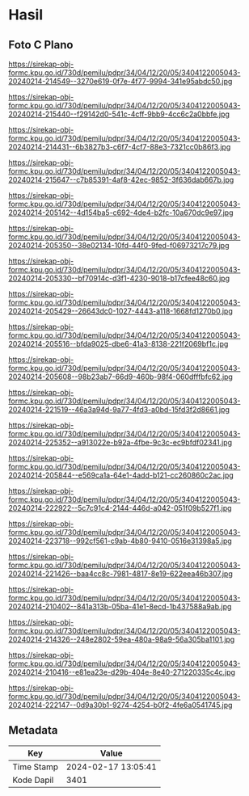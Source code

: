 # Hasil

## Foto C Plano

https://sirekap-obj-formc.kpu.go.id/730d/pemilu/pdpr/34/04/12/20/05/3404122005043-20240214-214549--3270e619-0f7e-4f77-9994-341e95abdc50.jpg

https://sirekap-obj-formc.kpu.go.id/730d/pemilu/pdpr/34/04/12/20/05/3404122005043-20240214-215440--f29142d0-541c-4cff-9bb9-4cc6c2a0bbfe.jpg

https://sirekap-obj-formc.kpu.go.id/730d/pemilu/pdpr/34/04/12/20/05/3404122005043-20240214-214431--6b3827b3-c6f7-4cf7-88e3-7321cc0b86f3.jpg

https://sirekap-obj-formc.kpu.go.id/730d/pemilu/pdpr/34/04/12/20/05/3404122005043-20240214-215647--c7b85391-4af8-42ec-9852-3f636dab667b.jpg

https://sirekap-obj-formc.kpu.go.id/730d/pemilu/pdpr/34/04/12/20/05/3404122005043-20240214-205142--4d154ba5-c692-4de4-b2fc-10a670dc9e97.jpg

https://sirekap-obj-formc.kpu.go.id/730d/pemilu/pdpr/34/04/12/20/05/3404122005043-20240214-205350--38e02134-10fd-44f0-9fed-f06973217c79.jpg

https://sirekap-obj-formc.kpu.go.id/730d/pemilu/pdpr/34/04/12/20/05/3404122005043-20240214-205330--bf70914c-d3f1-4230-9018-b17cfee48c60.jpg

https://sirekap-obj-formc.kpu.go.id/730d/pemilu/pdpr/34/04/12/20/05/3404122005043-20240214-205429--26643dc0-1027-4443-a118-1668fd1270b0.jpg

https://sirekap-obj-formc.kpu.go.id/730d/pemilu/pdpr/34/04/12/20/05/3404122005043-20240214-205516--bfda9025-dbe6-41a3-8138-221f2069bf1c.jpg

https://sirekap-obj-formc.kpu.go.id/730d/pemilu/pdpr/34/04/12/20/05/3404122005043-20240214-205608--98b23ab7-66d9-460b-98f4-060dfffbfc62.jpg

https://sirekap-obj-formc.kpu.go.id/730d/pemilu/pdpr/34/04/12/20/05/3404122005043-20240214-221519--46a3a94d-9a77-4fd3-a0bd-15fd3f2d8661.jpg

https://sirekap-obj-formc.kpu.go.id/730d/pemilu/pdpr/34/04/12/20/05/3404122005043-20240214-225352--a913022e-b92a-4fbe-9c3c-ec9bfdf02341.jpg

https://sirekap-obj-formc.kpu.go.id/730d/pemilu/pdpr/34/04/12/20/05/3404122005043-20240214-205844--e569ca1a-64e1-4add-b121-cc260860c2ac.jpg

https://sirekap-obj-formc.kpu.go.id/730d/pemilu/pdpr/34/04/12/20/05/3404122005043-20240214-222922--5c7c91c4-2144-446d-a042-051f09b527f1.jpg

https://sirekap-obj-formc.kpu.go.id/730d/pemilu/pdpr/34/04/12/20/05/3404122005043-20240214-223718--992cf561-c9ab-4b80-9410-0516e31398a5.jpg

https://sirekap-obj-formc.kpu.go.id/730d/pemilu/pdpr/34/04/12/20/05/3404122005043-20240214-221426--baa4cc8c-7981-4817-8e19-622eea46b307.jpg

https://sirekap-obj-formc.kpu.go.id/730d/pemilu/pdpr/34/04/12/20/05/3404122005043-20240214-210402--841a313b-05ba-41e1-8ecd-1b437588a9ab.jpg

https://sirekap-obj-formc.kpu.go.id/730d/pemilu/pdpr/34/04/12/20/05/3404122005043-20240214-214326--248e2802-59ea-480a-98a9-56a305ba1101.jpg

https://sirekap-obj-formc.kpu.go.id/730d/pemilu/pdpr/34/04/12/20/05/3404122005043-20240214-210416--e81ea23e-d29b-404e-8e40-271220335c4c.jpg

https://sirekap-obj-formc.kpu.go.id/730d/pemilu/pdpr/34/04/12/20/05/3404122005043-20240214-222147--0d9a30b1-9274-4254-b0f2-4fe6a0541745.jpg


## Metadata

| Key        | Value               |
| ---------- | ------------------- |
| Time Stamp | 2024-02-17 13:05:41 |
| Kode Dapil | 3401                |



